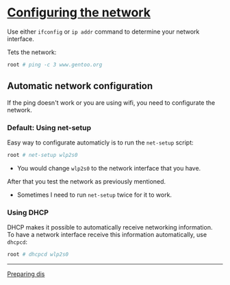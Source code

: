 # [Configuring the network](https://wiki.gentoo.org/wiki/Handbook:AMD64/Installation/Networking)
Use either `ifconfig` or `ip addr` command to determine your network interface.  
  
Tets the network:
```bash
root # ping -c 3 www.gentoo.org
```
## Automatic network configuration
If the ping doesn't work or you are using wifi, you need to configurate the network.  
  
### Default: Using net-setup
Easy way to configurate automaticly is to run the `net-setup` script:
```bash
root # net-setup wlp2s0
```
* You would change `wlp2s0` to the network interface that you have.  
  
After that you test the network as previously mentioned.  
* Sometimes I need to run `net-setup` twice for it to work.  

### Using DHCP
DHCP makes it possible to automatically receive networking information.  
To have a network interface receive this information automatically, use `dhcpcd`:
```bash
root # dhcpcd wlp2s0
```
---
[Preparing dis]()
